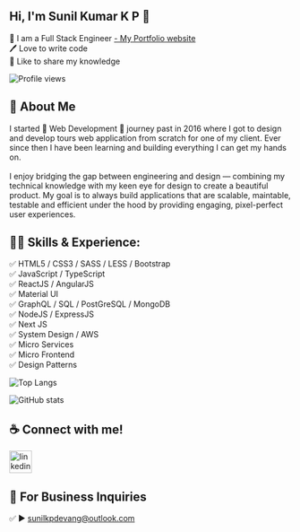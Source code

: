 ## Hi, I'm Sunil Kumar K P 👋

<p>
👑 I am a Full Stack Engineer <a href="#"> - My Portfolio website</a> <br> 
🖊️ Love to write code <br> 
🎤 Like to share my knowledge </p>

![Profile views](https://gpvc.arturio.dev/sunilkpdevanga)

## 🚀 About Me

I started 👑 Web Development 👑 journey past in 2016 where I got to design and develop tours web application from scratch for one of my client. Ever since then I have been learning and building everything I can get my hands on. 
<br><br>
I enjoy bridging the gap between engineering and design — combining my technical knowledge with my keen eye for design to create a beautiful product. My goal is to always build applications that are scalable, maintable, testable and efficient under the hood by providing engaging, pixel-perfect user experiences.

## 👨‍💻 Skills & Experience:

✅ HTML5 / CSS3 / SASS / LESS / Bootstrap <br>
✅ JavaScript / TypeScript <br>
✅ ReactJS / AngularJS <br>
✅ Material UI <br>
✅ GraphQL / SQL / PostGreSQL / MongoDB <br>
✅ NodeJS / ExpressJS <br>
✅ Next JS <br>
✅ System Design / AWS <br>
✅ Micro Services <br>
✅ Micro Frontend <br>
✅ Design Patterns <br>


![Top Langs](https://github-readme-stats.vercel.app/api/top-langs/?username=sunilkpdevanga&layout=compact)

![GitHub stats](https://github-readme-stats.vercel.app/api?username=sunilkpdevanga&show_icons=true)

## ☕ Connect with me!

[<img src='https://camo.githubusercontent.com/a80d00f23720d0bc9f55481cfcd77ab79e141606829cf16ec43f8cacc7741e46/68747470733a2f2f696d672e736869656c64732e696f2f62616467652f4c696e6b6564496e2d3030373742353f7374796c653d666f722d7468652d6261646765266c6f676f3d6c696e6b6564696e266c6f676f436f6c6f723d7768697465' alt='linkedin' height='40'>](https://www.linkedin.com/in/sunilkumarkp/)


## 📧 For Business Inquiries

✅ ► sunilkpdevang@outlook.com
